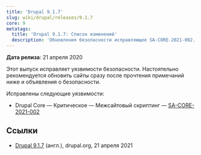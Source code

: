 ```yaml
---
title: 'Drupal 9.1.7'
slug: wiki/drupal/releases/9.1.7
core: 9
metatags:
  title: 'Drupal 9.1.7: Список изменений'
  description: 'Обновления безопасности исправляющее SA-CORE-2021-002.'
---
```


**Дата релиза**: 21 апреля 2020

Этот выпуск исправляет уязвимости безопасности. Настоятельно рекомендуется обновить сайты сразу после прочтения примечаний ниже и объявления о безопасности.

Исправлены следующие уязвимости:

- Drupal Core — Критическое — Межсайтовый скриптинг — [SA-CORE-2021-002](../../../../security/sa-core/2021-002/index.md)

## Ссылки

- [Drupal 9.1.7](https://www.drupal.org/project/drupal/releases/9.1.7) (англ.), drupal.org, 21 апреля 2021
